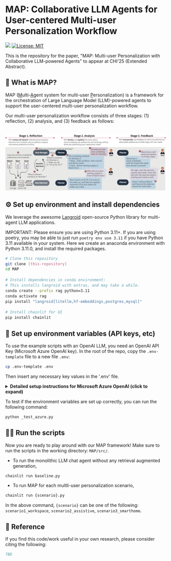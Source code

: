 # MAP: Collaborative LLM Agents for User-centered Multi-user Personalization Workflow

[![](https://img.shields.io/badge/Paper-pink?style=plastic&logo=GitBook)](https://github.com/jihyechoi77/MAP)
[![License: MIT](https://img.shields.io/badge/License-MIT-yellow.svg)](https://opensource.org/licenses/MIT)

This is the repository for the paper, "MAP: Multi-user Personalization with
Collaborative LLM-powered Agents" to appear at CHI'25 (Extended Abstract).

## **🤖 What is MAP?**

MAP (<ins>M</ins>ulti-<ins>A</ins>gent system for multi-user
<ins>P</ins>ersonalization) is a framework for the orchestration of Large Language Model (LLM)-powered agents to support the user-centered multi-user personalization workflow.

Our multi-user personalization workflow consists of three stages: (1) reflection, (2) analysis, and (3) feedback as follows:
<p align="center">
    <br>
    <img src="./figures/map_overview.png" width="1000"/>
    <br>    
<p>


## **⚙️ Set up environment and install dependencies**
We leverage the awesome [Langroid](https://github.com/langroid/langroid) 
open-source Python library for multi-agent LLM applications.

IMPORTANT: Please ensure you are using Python 3.11+. If you are using poetry,
you may be able to just run `poetry env use 3.11` if you have Python 3.11 available in your system. Here we create an anaconda environment with Python 3.11.0, and install the required packages.

```bash
# Clone this repository 
git clone [this-repository]
cd MAP

# Install dependencies in conda environment:
# This installs langroid with extras, and may take a while.
conda create --prefix rag python=3.11
conda activate rag
pip install "langroid[litellm,hf-embeddings,postgres,mysql]"

# Install chainlit for UI
pip install chainlit 
```

## 🔑 Set up environment variables (API keys, etc)

To use the example scripts with an OpenAI LLM, you need an OpenAI API Key (Microsoft Azure OpenAI key).
In the root of the repo, copy the `.env-template` file to a new file `.env`:
```bash
cp .env-template .env
```
Then insert any necessary key values in the '.env' file.
<details>
<summary><b>Detailed setup instructions for Microsoft Azure OpenAI (click to expand)</b></summary> 

When using Azure OpenAI, additional environment variables are required in the 
`.env` file.
This page [Microsoft Azure OpenAI](https://learn.microsoft.com/en-us/azure/ai-services/openai/chatgpt-quickstart?tabs=command-line&pivots=programming-language-python#environment-variables)
provides more information, and you can set each environment variable as follows:

- `AZURE_OPENAI_API_KEY`, from the value of `API_KEY`
- `AZURE_OPENAI_API_BASE` from the value of `ENDPOINT`, typically looks like `https://your.domain.azure.com`.
- For `AZURE_OPENAI_API_VERSION`, you can use the default value in `.env-template`, and latest version can be found [here](https://learn.microsoft.com/en-us/azure/ai-services/openai/whats-new#azure-openai-chat-completion-general-availability-ga)
- `AZURE_OPENAI_DEPLOYMENT_NAME` is the name of the deployed model, which is defined by the user during the model setup 
- `AZURE_OPENAI_MODEL_NAME` Azure OpenAI allows specific model names when you select the model for your deployment. You need to put precisly the exact model name that was selected. For example, GPT-4 (should be `gpt-4-32k` or `gpt-4`).
- `AZURE_OPENAI_MODEL_VERSION` is required if `AZURE_OPENAI_MODEL_NAME = gpt=4`, which will assist Langroid to determine the cost of the model  
</details>

To test if the environment variables are set up correctly, you can run the following command:
```bash
python _test_azure.py
```

## 👩‍💻 Run the scripts
Now you are ready to play around with our MAP framework! Make sure to run the scripts in the working directory: `MAP/src/`.
* To run the monolithic LLM chat agent without any retrieval augmented generation,
```bash
chainlit run baseline.py
```

* To run MAP for each multli-user personalization scenario,
```bash
chainlit run {scenario}.py
```
In the above command, `{scenario}` can be one of the following: `scenario1_workspace`, `scenario2_assistive`, `scenario3_smarthome`.


## **📎 Reference**

If you find this code/work useful in your own research, please consider citing the following:
```bibtex
TBD

```
